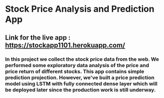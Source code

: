 # Stock Price Analysis and Prediction App

## Link for the live app : https://stockapp1101.herokuapp.com/

### In this project we collect the stock price data from the web. We performed some exploratory data analysis of the price and price return of different stocks. This app contains simple prediction projection. However, we've built a price prediction model using LSTM with fully connected dense layer which will be deployed later since the production work is still underway. 


